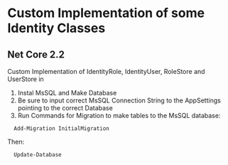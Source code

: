 # Custom Implementation of some  Identity Classes
## Net Core 2.2

Custom Implementation of IdentityRole, IdentityUser, RoleStore and UserStore in 

1. Instal MsSQL and Make Database
2. Be sure to input correct MsSQL Connection String to the AppSettings pointing to the correct Database
3. Run Commands for Migration to make tables to the MsSQL database:
```
  Add-Migration InitialMigration
```
Then:
```
  Update-Database
```
